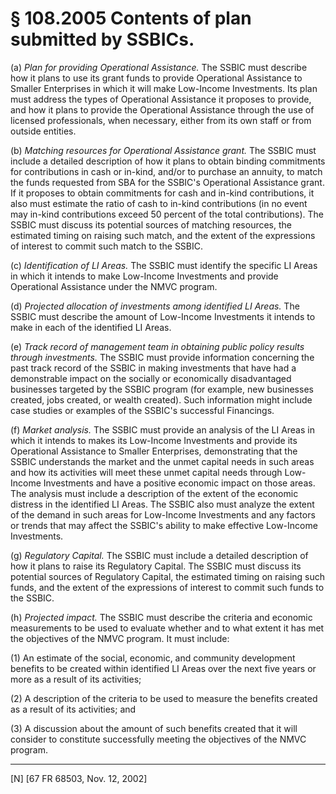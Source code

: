 # § 108.2005   Contents of plan submitted by SSBICs.

(a) *Plan for providing Operational Assistance.* The SSBIC must describe how it plans to use its grant funds to provide Operational Assistance to Smaller Enterprises in which it will make Low-Income Investments. Its plan must address the types of Operational Assistance it proposes to provide, and how it plans to provide the Operational Assistance through the use of licensed professionals, when necessary, either from its own staff or from outside entities. 


(b) *Matching resources for Operational Assistance grant.* The SSBIC must include a detailed description of how it plans to obtain binding commitments for contributions in cash or in-kind, and/or to purchase an annuity, to match the funds requested from SBA for the SSBIC's Operational Assistance grant. If it proposes to obtain commitments for cash and in-kind contributions, it also must estimate the ratio of cash to in-kind contributions (in no event may in-kind contributions exceed 50 percent of the total contributions). The SSBIC must discuss its potential sources of matching resources, the estimated timing on raising such match, and the extent of the expressions of interest to commit such match to the SSBIC. 


(c) *Identification of LI Areas.* The SSBIC must identify the specific LI Areas in which it intends to make Low-Income Investments and provide Operational Assistance under the NMVC program. 


(d) *Projected allocation of investments among identified LI Areas.* The SSBIC must describe the amount of Low-Income Investments it intends to make in each of the identified LI Areas. 


(e) *Track record of management team in obtaining public policy results through investments.* The SSBIC must provide information concerning the past track record of the SSBIC in making investments that have had a demonstrable impact on the socially or economically disadvantaged businesses targeted by the SSBIC program (for example, new businesses created, jobs created, or wealth created). Such information might include case studies or examples of the SSBIC's successful Financings. 


(f) *Market analysis.* The SSBIC must provide an analysis of the LI Areas in which it intends to makes its Low-Income Investments and provide its Operational Assistance to Smaller Enterprises, demonstrating that the SSBIC understands the market and the unmet capital needs in such areas and how its activities will meet these unmet capital needs through Low-Income Investments and have a positive economic impact on those areas. The analysis must include a description of the extent of the economic distress in the identified LI Areas. The SSBIC also must analyze the extent of the demand in such areas for Low-Income Investments and any factors or trends that may affect the SSBIC's ability to make effective Low-Income Investments. 


(g) *Regulatory Capital.* The SSBIC must include a detailed description of how it plans to raise its Regulatory Capital. The SSBIC must discuss its potential sources of Regulatory Capital, the estimated timing on raising such funds, and the extent of the expressions of interest to commit such funds to the SSBIC. 


(h) *Projected impact.* The SSBIC must describe the criteria and economic measurements to be used to evaluate whether and to what extent it has met the objectives of the NMVC program. It must include: 


(1) An estimate of the social, economic, and community development benefits to be created within identified LI Areas over the next five years or more as a result of its activities; 


(2) A description of the criteria to be used to measure the benefits created as a result of its activities; and 


(3) A discussion about the amount of such benefits created that it will consider to constitute successfully meeting the objectives of the NMVC program. 



---

[N] [67 FR 68503, Nov. 12, 2002]




